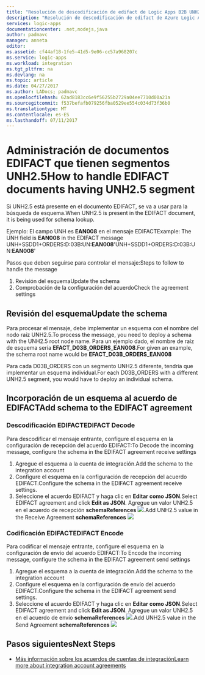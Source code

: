 ```yaml
---
title: "Resolución de descodificación de edifact de Logic Apps B2B UNH2.5 - Azure Logic Apps | Microsoft Docs"
description: "Resolución de descodificación de edifact de Azure Logic Apps B2B UNH2.5"
services: logic-apps
documentationcenter: .net,nodejs,java
author: padmavc
manager: anneta
editor: 
ms.assetid: cf44af18-1fe5-41d5-9e06-cc57a968207c
ms.service: logic-apps
ms.workload: integration
ms.tgt_pltfrm: na
ms.devlang: na
ms.topic: article
ms.date: 04/27/2017
ms.author: LADocs; padmavc
ms.openlocfilehash: 62ad8183cc6e9f56255b2729a04ee7710d00a21a
ms.sourcegitcommit: f537befafb079256fba0529ee554c034d73f36b0
ms.translationtype: MT
ms.contentlocale: es-ES
ms.lasthandoff: 07/11/2017
---
```

# <a name="how-to-handle-edifact-documents-having-unh25-segment"></a><span data-ttu-id="d5260-103">Administración de documentos EDIFACT que tienen segmentos UNH2.5</span><span class="sxs-lookup"><span data-stu-id="d5260-103">How to handle EDIFACT documents having UNH2.5 segment</span></span>
<span data-ttu-id="d5260-104">Si UNH2.5 está presente en el documento EDIFACT, se va a usar para la búsqueda de esquema.</span><span class="sxs-lookup"><span data-stu-id="d5260-104">When UNH2.5 is present in the EDIFACT document, it is being used for schema lookup.</span></span> 

<span data-ttu-id="d5260-105">Ejemplo: El campo UNH es **EAN008** en el mensaje EDIFACT</span><span class="sxs-lookup"><span data-stu-id="d5260-105">Example: The UNH field is **EAN008** in the EDIFACT message</span></span>  
<span data-ttu-id="d5260-106">UNH+SSDD1+ORDERS:D:03B:UN:**EAN008**'</span><span class="sxs-lookup"><span data-stu-id="d5260-106">UNH+SSDD1+ORDERS:D:03B:UN:**EAN008**'</span></span>  

<span data-ttu-id="d5260-107">Pasos que deben seguirse para controlar el mensaje:</span><span class="sxs-lookup"><span data-stu-id="d5260-107">Steps to follow to handle the message</span></span> 
1. <span data-ttu-id="d5260-108">Revisión del esquema</span><span class="sxs-lookup"><span data-stu-id="d5260-108">Update the schema</span></span>
2. <span data-ttu-id="d5260-109">Comprobación de la configuración del acuerdo</span><span class="sxs-lookup"><span data-stu-id="d5260-109">Check the agreement settings</span></span>  

## <a name="update-the-schema"></a><span data-ttu-id="d5260-110">Revisión del esquema</span><span class="sxs-lookup"><span data-stu-id="d5260-110">Update the schema</span></span>
<span data-ttu-id="d5260-111">Para procesar el mensaje, debe implementar un esquema con el nombre del nodo raíz UNH2.5.</span><span class="sxs-lookup"><span data-stu-id="d5260-111">To process the message, you need to deploy a schema with the UNH2.5 root node name.</span></span>  <span data-ttu-id="d5260-112">Para un ejemplo dado, el nombre de raíz de esquema sería **EFACT_D03B_ORDERS_EAN008**.</span><span class="sxs-lookup"><span data-stu-id="d5260-112">For given an example, the schema root name would be **EFACT_D03B_ORDERS_EAN008**</span></span>  

<span data-ttu-id="d5260-113">Para cada D03B_ORDERS con un segmento UNH2.5 diferente, tendría que implementar un esquema individual.</span><span class="sxs-lookup"><span data-stu-id="d5260-113">For each D03B_ORDERS with a different UNH2.5 segment, you would have to deploy an individual schema.</span></span>  

## <a name="add-schema-to-the-edifact-agreement"></a><span data-ttu-id="d5260-114">Incorporación de un esquema al acuerdo de EDIFACT</span><span class="sxs-lookup"><span data-stu-id="d5260-114">Add schema to the EDIFACT agreement</span></span>
### <a name="edifact-decode"></a><span data-ttu-id="d5260-115">Descodificación EDIFACT</span><span class="sxs-lookup"><span data-stu-id="d5260-115">EDIFACT Decode</span></span>
<span data-ttu-id="d5260-116">Para descodificar el mensaje entrante, configure el esquema en la configuración de recepción del acuerdo EDIFACT:</span><span class="sxs-lookup"><span data-stu-id="d5260-116">To Decode the incoming message, configure the schema in the EDIFACT agreement receive settings</span></span>
1. <span data-ttu-id="d5260-117">Agregue el esquema a la cuenta de integración.</span><span class="sxs-lookup"><span data-stu-id="d5260-117">Add the schema to the integration account</span></span>    
2. <span data-ttu-id="d5260-118">Configure el esquema en la configuración de recepción del acuerdo EDIFACT.</span><span class="sxs-lookup"><span data-stu-id="d5260-118">Configure the schema in the EDIFACT agreement receive settings.</span></span> 
3. <span data-ttu-id="d5260-119">Seleccione el acuerdo EDIFACT y haga clic en **Editar como JSON**.</span><span class="sxs-lookup"><span data-stu-id="d5260-119">Select EDIFACT agreement and click **Edit as JSON**.</span></span>  <span data-ttu-id="d5260-120">Agregue un valor UNH2.5 en el acuerdo de recepción **schemaReferences**
![](./media/logic-apps-enterprise-integration-edifact_inputfile_unh2.5/image1.png).</span><span class="sxs-lookup"><span data-stu-id="d5260-120">Add UNH2.5 value in the Receive Agreement **schemaReferences**
![](./media/logic-apps-enterprise-integration-edifact_inputfile_unh2.5/image1.png)</span></span>

### <a name="edifact-encode"></a><span data-ttu-id="d5260-121">Codificación EDIFACT</span><span class="sxs-lookup"><span data-stu-id="d5260-121">EDIFACT Encode</span></span>
<span data-ttu-id="d5260-122">Para codificar el mensaje entrante, configure el esquema en la configuración de envío del acuerdo EDIFACT:</span><span class="sxs-lookup"><span data-stu-id="d5260-122">To Encode the incoming message, configure the schema in the EDIFACT agreement send settings</span></span>
1. <span data-ttu-id="d5260-123">Agregue el esquema a la cuenta de integración.</span><span class="sxs-lookup"><span data-stu-id="d5260-123">Add the schema to the integration account</span></span>    
2. <span data-ttu-id="d5260-124">Configure el esquema en la configuración de envío del acuerdo EDIFACT.</span><span class="sxs-lookup"><span data-stu-id="d5260-124">Configure the schema in the EDIFACT agreement send settings.</span></span> 
3. <span data-ttu-id="d5260-125">Seleccione el acuerdo EDIFACT y haga clic en **Editar como JSON**.</span><span class="sxs-lookup"><span data-stu-id="d5260-125">Select EDIFACT agreement and click **Edit as JSON**.</span></span>  <span data-ttu-id="d5260-126">Agregue un valor UNH2.5 en el acuerdo de envío **schemaReferences**
![](./media/logic-apps-enterprise-integration-edifact_inputfile_unh2.5/image2.png).</span><span class="sxs-lookup"><span data-stu-id="d5260-126">Add UNH2.5 value in the Send Agreement **schemaReferences**
![](./media/logic-apps-enterprise-integration-edifact_inputfile_unh2.5/image2.png)</span></span>

## <a name="next-steps"></a><span data-ttu-id="d5260-127">Pasos siguientes</span><span class="sxs-lookup"><span data-stu-id="d5260-127">Next Steps</span></span>
* [<span data-ttu-id="d5260-128">Más información sobre los acuerdos de cuentas de integración</span><span class="sxs-lookup"><span data-stu-id="d5260-128">Learn more about integration account agreements</span></span>](../logic-apps/logic-apps-enterprise-integration-agreements.md "Más información sobre los acuerdos de cuentas de integración")  